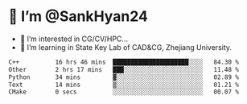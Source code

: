 # 👋 I’m @SankHyan24

- 👀 I’m interested in CG/CV/HPC...
- 🌱 I’m learning in State Key Lab of CAD&CG, Zhejiang University.

<!---
SankHyan24/SankHyan24 is a ✨ special ✨ repository because its `README.md` (this file) appears on your GitHub profile.
You can click the Preview link to take a look at your changes.
--->
<!--START_SECTION:waka-->

```txt
C++          16 hrs 46 mins  █████████████████████░░░░   84.30 %
Other        2 hrs 17 mins   ███░░░░░░░░░░░░░░░░░░░░░░   11.48 %
Python       34 mins         ▓░░░░░░░░░░░░░░░░░░░░░░░░   02.89 %
Text         14 mins         ▒░░░░░░░░░░░░░░░░░░░░░░░░   01.21 %
CMake        0 secs          ░░░░░░░░░░░░░░░░░░░░░░░░░   00.07 %
```

<!--END_SECTION:waka-->

